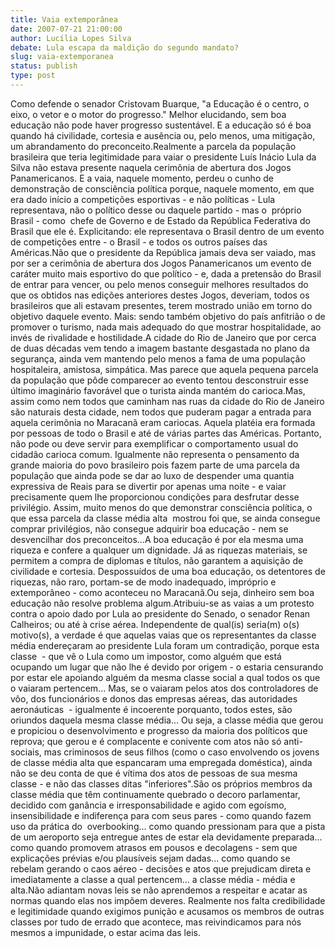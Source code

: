 ```yaml
---
title: Vaia extemporânea
date: 2007-07-21 21:00:00
author: Lucília Lopes Silva
debate: Lula escapa da maldição do segundo mandato?
slug: vaia-extemporanea
status: publish 
type: post
---
```


Como defende o senador Cristovam Buarque, "a Educação é o centro, o eixo, o vetor e o motor do progresso." Melhor elucidando, sem boa educação não pode haver progresso sustentável. E a educação só é boa quando há civilidade, cortesia e ausência ou, pelo menos, uma mitigação, um abrandamento do preconceito.Realmente a parcela da população brasileira que teria legitimidade para vaiar o presidente Luís Inácio Lula da Silva não estava presente naquela cerimônia de abertura dos Jogos Panamericanos. E a vaia, naquele momento, perdeu o cunho de demonstração de consciência política porque, naquele momento, em que era dado início a competições esportivas - e não políticas - Lula representava, não o político desse ou daquele partido - mas o  próprio Brasil - como  chefe de Governo e de Estado da República Federativa do Brasil que ele é. Explicitando: ele representava o Brasil dentro de um evento de competições entre - o Brasil - e todos os outros países das Américas.Não que o presidente da República jamais deva ser vaiado, mas por ser a cerimônia de abertura dos Jogos Panamericanos um evento de caráter muito mais esportivo do que político - e, dada a pretensão do Brasil de entrar para vencer, ou pelo menos conseguir melhores resultados do que os obtidos nas edições anteriores destes Jogos, deveriam, todos os brasileiros que ali estavam presentes, terem mostrado união em torno do objetivo daquele evento. Mais: sendo também objetivo do país anfitrião o de promover o turismo, nada mais adequado do que mostrar hospitalidade, ao invés de rivalidade e hostilidade.A cidade do Rio de Janeiro que por cerca de duas décadas vem tendo a imagem bastante desgastada no plano da segurança, ainda vem mantendo pelo menos a fama de uma população hospitaleira, amistosa, simpática. Mas parece que aquela pequena parcela da população que pôde comparecer ao evento tentou desconstruir esse último imaginário favorável que o turista ainda mantém do carioca.Mas, assim como nem todos que caminham nas ruas da cidade do Rio de Janeiro são naturais desta cidade, nem todos que puderam pagar a entrada para aquela cerimônia no Maracanã eram cariocas. Aquela platéia era formada por pessoas de todo o Brasil e até de várias partes das Américas. Portanto, não pode ou deve servir para exemplificar o comportamento usual do cidadão carioca comum. Igualmente não representa o pensamento da grande maioria do povo brasileiro pois fazem parte de uma parcela da população que ainda pode se dar ao luxo de despender uma quantia expressiva de Reais para se divertir por apenas uma noite - e vaiar precisamente quem lhe proporcionou condições para desfrutar desse privilégio. Assim, muito menos do que demonstrar consciência política, o que essa parcela da classe média alta  mostrou foi que, se ainda consegue comprar privilégios, não consegue adquirir boa educação - nem se desvencilhar dos preconceitos...A boa educação é por ela mesma uma riqueza e confere a qualquer um dignidade. Já as riquezas materiais, se permitem a compra de diplomas e títulos, não garantem a aquisição de civilidade e cortesia. Despossuídos de uma boa educação, os detentores de riquezas, não raro, portam-se de modo inadequado, impróprio e extemporâneo - como aconteceu no Maracanã.Ou seja, dinheiro sem boa educação não resolve problema algum.Atribuiu-se as vaias a um protesto contra o apoio dado por Lula ao presidente do Senado, o senador Renan Calheiros; ou até à crise aérea. Independente de qual(is) seria(m) o(s) motivo(s), a verdade é que aquelas vaias que os representantes da classe média endereçaram ao presidente Lula foram um contradição, porque esta classe  - que vê o Lula como um impostor, como alguém que está ocupando um lugar que não lhe é devido por origem - o estaria censurando por estar ele apoiando alguém da mesma classe social a qual todos os que o vaiaram pertencem... Mas, se o vaiaram pelos atos dos controladores de vôo, dos funcionários e donos das empresas aéreas, das autoridades aeronáuticas  - igualmente é incoerente porquanto, todos estes, são oriundos daquela mesma classe média... Ou seja, a classe média que gerou e propiciou o desenvolvimento e progresso da maioria dos políticos que reprova; que gerou e é complacente e conivente com atos não só anti-sociais, mas criminosos de seus filhos (como o caso envolvendo os jovens de classe média alta que espancaram uma empregada doméstica), ainda não se deu conta de que é vítima dos atos de pessoas de sua mesma classe - e não das classes ditas "inferiores".São os próprios membros da classe média que têm continuamente quebrado o decoro parlamentar,  decidido com ganância e irresponsabilidade e agido com egoísmo, insensibilidade e indiferença para com seus pares - como quando fazem uso da prática do  overbooking... como quando pressionam para que a pista de um aeroporto seja entregue antes de estar ela devidamente preparada... como quando promovem atrasos em pousos e decolagens - sem que explicações prévias e/ou plausíveis sejam dadas... como quando se rebelam gerando o caos aéreo - decisões e atos que prejudicam direta e imediatamente a classe a qual pertencem... a classe média - média e alta.Não adiantam novas leis se não aprendemos a respeitar e acatar as normas quando elas nos impõem deveres. Realmente nos falta credibilidade e legitimidade quando exigimos punição e acusamos os membros de outras classes por tudo de errado que acontece, mas reivindicamos para nós mesmos a impunidade, o estar acima das leis.
